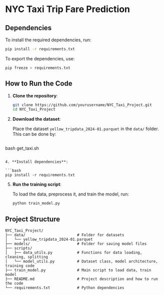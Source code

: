 # NYC Taxi Trip Fare Prediction

## Dependencies

To install the required dependencies, run:

```bash
pip install -r requirements.txt
```

To export the dependencies, use:

```bash
pip freeze > requirements.txt
```

## How to Run the Code

1. **Clone the repository**:

   ```bash
   git clone https://github.com/yourusername/NYC_Taxi_Project.git
   cd NYC_Taxi_Project
   ```

2. **Download the dataset**:

   Place the dataset `yellow_tripdata_2024-01.parquet` in the `data/` folder.
   This can be done by:
    ```bash
  bash get_taxi.sh
   ```

4. **Install dependencies**:

   ```bash
   pip install -r requirements.txt
   ```

5. **Run the training script**:

   To load the data, preprocess it, and train the model, run:

   ```bash
   python train_model.py
   ```

## Project Structure

```
NYC_Taxi_Project/
├── data/                       # Folder for datasets
│   └── yellow_tripdata_2024-01.parquet
├── models/                     # Folder for saving model files
├── scripts/
│   ├── data_utils.py           # Functions for data loading, cleaning, splitting
│   └── model_utils.py          # Dataset class, model architecture, training code
├── train_model.py              # Main script to load data, train model
├── README.md                   # Project description and how to run the code
└── requirements.txt            # Python dependencies
```
